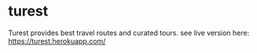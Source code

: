 # turest
Turest provides best travel routes and curated tours.
see live version here: https://turest.herokuapp.com/

